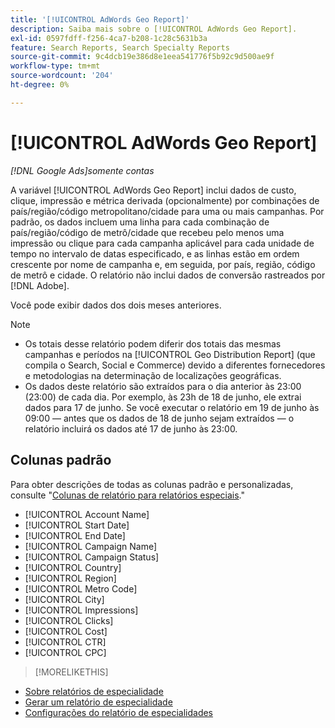 ```yaml
---
title: '[!UICONTROL AdWords Geo Report]'
description: Saiba mais sobre o [!UICONTROL AdWords Geo Report].
exl-id: 0597fdff-f256-4ca7-b208-1c28c5631b3a
feature: Search Reports, Search Specialty Reports
source-git-commit: 9c4dcb19e386d8e1eea541776f5b92c9d500ae9f
workflow-type: tm+mt
source-wordcount: '204'
ht-degree: 0%

---
```


# [!UICONTROL AdWords Geo Report]

*[!DNL Google Ads]somente contas*

A variável [!UICONTROL AdWords Geo Report] inclui dados de custo, clique, impressão e métrica derivada (opcionalmente) por combinações de país/região/código metropolitano/cidade para uma ou mais campanhas. Por padrão, os dados incluem uma linha para cada combinação de país/região/código de metrô/cidade que recebeu pelo menos uma impressão ou clique para cada campanha aplicável para cada unidade de tempo no intervalo de datas especificado, e as linhas estão em ordem crescente por nome de campanha e, em seguida, por país, região, código de metrô e cidade. O relatório não inclui dados de conversão rastreados por [!DNL Adobe].

Você pode exibir dados dos dois meses anteriores.

>[!NOTE]
>
>* Os totais desse relatório podem diferir dos totais das mesmas campanhas e períodos na [!UICONTROL Geo Distribution Report] (que compila o Search, Social e Commerce) devido a diferentes fornecedores e metodologias na determinação de localizações geográficas.
>* Os dados deste relatório são extraídos para o dia anterior às 23:00 (23:00) de cada dia. Por exemplo, às 23h de 18 de junho, ele extrai dados para 17 de junho. Se você executar o relatório em 19 de junho às 09:00 — antes que os dados de 18 de junho sejam extraídos — o relatório incluirá os dados até 17 de junho às 23:00.

## Colunas padrão

Para obter descrições de todas as colunas padrão e personalizadas, consulte &quot;[Colunas de relatório para relatórios especiais](specialty-report-columns.md).&quot;

* [!UICONTROL Account Name]
* [!UICONTROL Start Date]
* [!UICONTROL End Date]
* [!UICONTROL Campaign Name]
* [!UICONTROL Campaign Status]
* [!UICONTROL Country]
* [!UICONTROL Region]
* [!UICONTROL Metro Code]
* [!UICONTROL City]
* [!UICONTROL Impressions]
* [!UICONTROL Clicks]
* [!UICONTROL Cost]
* [!UICONTROL CTR]
* [!UICONTROL CPC]

>[!MORELIKETHIS]
>
* [Sobre relatórios de especialidade](specialty-report-about.md)
* [Gerar um relatório de especialidade](specialty-report-generate.md)
* [Configurações do relatório de especialidades](specialty-report-settings.md)
